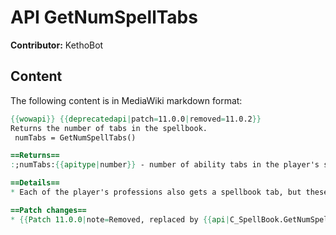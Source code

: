 # API GetNumSpellTabs

**Contributor:** KethoBot

## Content

The following content is in MediaWiki markdown format:

```mediawiki
{{wowapi}} {{deprecatedapi|patch=11.0.0|removed=11.0.2}}
Returns the number of tabs in the spellbook.
 numTabs = GetNumSpellTabs()

==Returns==
:;numTabs:{{apitype|number}} - number of ability tabs in the player's spellbook (e.g. 4 -- "General", "Arcane", "Fire", "Frost")

==Details==
* Each of the player's professions also gets a spellbook tab, but these tabs are not included in the count returned by this function.

==Patch changes==
* {{Patch 11.0.0|note=Removed, replaced by {{api|C_SpellBook.GetNumSpellBookSkillLines}}.}}
```